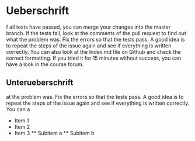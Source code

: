 # Ueberschrift

f all tests have passed, you can merge your changes into the master branch. If the tests fail, look at the comments of the pull request to find out what the problem was. Fix the errors so that the tests pass. A good idea is to repeat the steps of the issue again and see if everything is written correctly. You can also look at the Index.md file on Github and check the correct formatting. If you tried it for 15 minutes without success, you can have a look in the course forum.

## Unterueberschrift

at the problem was. Fix the errors so that the tests pass. A good idea is to repeat the steps of the issue again and see if everything is written correctly. You can a
* Item 1
* Item 2
* Item 3
** Subitem a
** Subitem b

